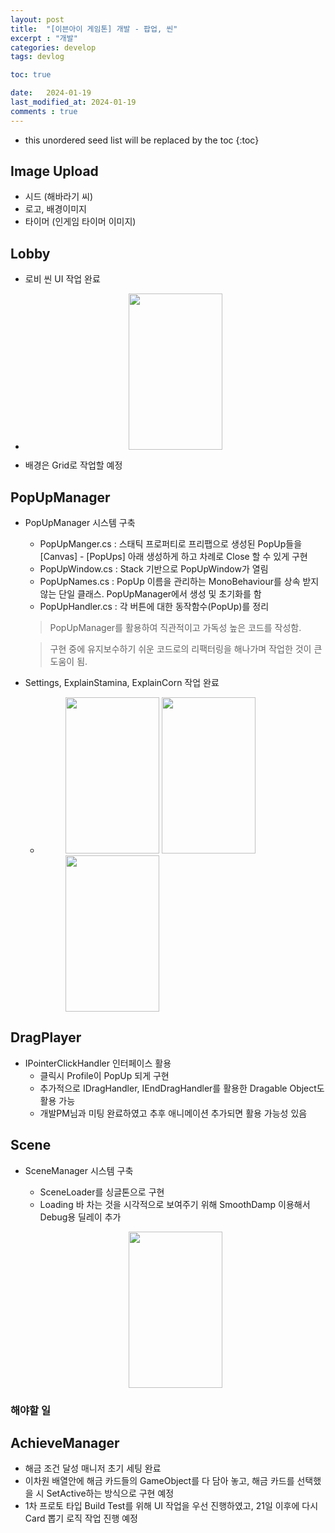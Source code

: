 ```yaml
---
layout: post
title:  "[이븐아이 게임톤] 개발 - 팝업, 씬"
excerpt : "개발"
categories: develop
tags: devlog

toc: true

date:   2024-01-19
last_modified_at: 2024-01-19
comments : true
---
```


* this unordered seed list will be replaced by the toc
{:toc}  

## Image Upload
  - 시드 (해바라기 씨)
  - 로고, 배경이미지
  - 타이머 (인게임 타이머 이미지) 

## Lobby
 - 로비 씬 UI 작업 완료 
 - <figure>
     <p align="center"> <img src = "https://github.com/Jinlee0206/EvenIGamethon/assets/105345909/114fa4ac-c6cc-415b-a588-f2e8f5ec941c" width = "150" height = "250">   
   </figure>
 - 배경은 Grid로 작업할 예정

## PopUpManager

- PopUpManager 시스템 구축
  - PopUpManger.cs : 스태틱 프로퍼티로 프리팹으로 생성된 PopUp들을 [Canvas] - [PopUps] 아래 생성하게 하고 차례로 Close 할 수 있게 구현
  - PopUpWindow.cs : Stack 기반으로 PopUpWindow가 열림
  - PopUpNames.cs : PopUp 이름을 관리하는 MonoBehaviour를 상속 받지않는 단일 클래스. PopUpManager에서 생성 및 초기화를 함
  - PopUpHandler.cs : 각 버튼에 대한 동작함수(PopUp)를 정리

  > PopUpManager를 활용하여 직관적이고 가독성 높은 코드를 작성함.  

  > 구현 중에 유지보수하기 쉬운 코드로의 리팩터링을 해나가며 작업한 것이 큰 도움이 됨.  

- Settings, ExplainStamina, ExplainCorn 작업 완료
   - <figure class="third">
       <img src = "https://github.com/Jinlee0206/EvenIGamethon/assets/105345909/0b02e72c-d263-40c1-8def-10e0434c1031" width = "150" height = "250">
       <img src = "https://github.com/Jinlee0206/EvenIGamethon/assets/105345909/a73f2a6c-9b98-4c5b-9233-d13f50a96ded" width = "150" height = "250">
       <img src = "https://github.com/Jinlee0206/EvenIGamethon/assets/105345909/9b9a437c-6a8d-4d45-8328-cdf15533eb56" width = "150" height = "250">
     </figure>

## DragPlayer
- IPointerClickHandler 인터페이스 활용
  - 클릭시 Profile이 PopUp 되게 구현
  - 추가적으로 IDragHandler, IEndDragHandler를 활용한 Dragable Object도 활용 가능
  - 개발PM님과 미팅 완료하였고 추후 애니메이션 추가되면 활용 가능성 있음

## Scene
- SceneManager 시스템 구축
  - SceneLoader를 싱글톤으로 구현
  - Loading 바 차는 것을 시각적으로 보여주기 위해 SmoothDamp 이용해서 Debug용 딜레이 추가  
   
  <figure> 
   <p align="center"> <img src = "https://github.com/Jinlee0206/EvenIGamethon/assets/105345909/30c72f99-b5c0-4a18-ba49-1358908e604f" width = "150" height = "250">
  </figure>

### 해야할 일


## AchieveManager
  - 해금 조건 달성 매니저 초기 세팅 완료
  - 이차원 배열안에 해금 카드들의 GameObject를 다 담아 놓고, 해금 카드를 선택했을 시 SetActive하는 방식으로 구현 예정 
  - 1차 프로토 타입 Build Test를 위해 UI 작업을 우선 진행하였고, 21일 이후에 다시 Card 뽑기 로직 작업 진행 예정